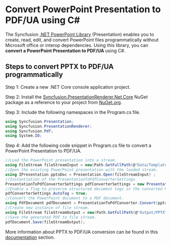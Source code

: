 # Convert PowerPoint Presentation to PDF/UA using C#

The Syncfusion [.NET PowerPoint Library](https://www.syncfusion.com/document-processing/powerpoint-framework/net/powerpoint-library) (Presentation) enables you to create, read, edit, and convert PowerPoint files programmatically without Microsoft office or interop dependencies. Using this library, you can **convert a PowerPoint Presentation to PDF/UA** using C#.

## Steps to convert PPTX to PDF/UA programmatically

Step 1: Create a new .NET Core console application project.

Step 2: Install the [Syncfusion.PresentationRenderer.Net.Core](https://www.nuget.org/packages/Syncfusion.PresentationRenderer.Net.Core) NuGet package as a reference to your project from [NuGet.org](https://www.nuget.org/).

Step 3: Include the following namespaces in the Program.cs file.

```csharp
using Syncfusion.Presentation;
using Syncfusion.PresentationRenderer;
using Syncfusion.Pdf;
using System.IO;
```

Step 4: Add the following code snippet in Program.cs file to convert a PowerPoint Presentation to PDF/UA.

```csharp
//Load the PowerPoint presentation into a stream.
using FileStream fileStreamInput = new(Path.GetFullPath(@"Data/Template.pptx"), FileMode.Open, FileAccess.Read, FileShare.ReadWrite);
//Open the existing PowerPoint presentation with the loaded stream.
using IPresentation pptxDoc = Presentation.Open(fileStreamInput) ;
//Instantiation of the PresentationToPdfConverterSettings.
PresentationToPdfConverterSettings pdfConverterSettings = new PresentationToPdfConverterSettings();
//Enable a flag to preserve structured document tags in the converted PDF document.               
pdfConverterSettings.AutoTag = true;
//Convert the PowerPoint document to a PDF document.
using PdfDocument pdfDocument = PresentationToPdfConverter.Convert(pptxDoc, pdfConverterSettings);
//Create new instance of file stream.
using FileStream fileStreamOutput = new(Path.GetFullPath(@"Output/PPTXToPDF.pdf"), FileMode.Create);
//Save the generated PDF to file stream.
pdfDocument.Save(fileStreamOutput);
```

More information about PPTX to PDF/UA conversion can be found in this [documentation](https://help.syncfusion.com/document-processing/powerpoint/conversions/powerpoint-to-pdf/net/presentation-to-pdf#accessible-pdf-document) section.